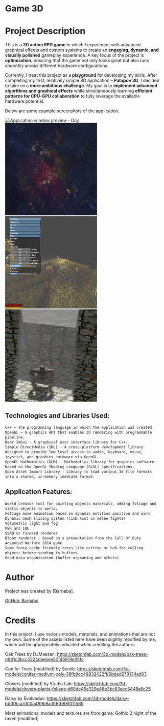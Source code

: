 # Game 3D

# Project Description
This is a **3D action RPG game** in which I experiment with advanced graphical effects and custom systems to create an **engaging, dynamic, and visually polished** gameplay experience. A key focus of the project is **optimization**, ensuring that the game not only looks great but also runs smoothly across different hardware configurations.  

Currently, I treat this project as a **playground** for developing my skills. After completing my first, relatively simple 3D application – **Patapon 3D**, I decided to take on a **more ambitious challenge**. My goal is to **implement advanced algorithms and graphical effects** while simultaneously learning **efficient patterns for CPU-GPU collaboration** to fully leverage the available hardware potential.

Below are some example screenshots of the application.

![Application window preview - Day](images/image1.png)
<img src="images/image2.png" alt="Application window preview - Night" width="300" height="300">
<img src="images/image3.png" alt="Application window preview - Grass" width="300" height="300">
<img src="images/image4.png" alt="Application window preview - Volumetric light" width="300" height="300">

## Technologies and Libraries Used:

    C++ – The programming language in which the application was created.
    OpenGL – A graphics API that enables 3D rendering with programmable pipeline.
    Dear ImGui - A graphical user interface library for C++.
    Simple DirectMedia (SDL) - A cross-platform development library designed to provide low level access to audio, keyboard, mouse, joystick, and graphics hardware via OpenGL.
    OpenGL Mathematics (GLM) - Mathematics library for graphics software based on the OpenGL Shading Language (GLSL) specifications.
    Open Asset Import Library - Library to load various 3d file formats into a shared, in-memory imediate format.
    
## Application Features:

    World Creator tool for painting objects materials, adding foliage and static objects to world.
    Foliage move animation based on dynamic entities position and wind
    Dynamic mesh slicing system (limb lost on melee fights)
    Volumetric light and fog
    PBR and IBL
    SSAO on forward renderer
    Bloom renderer - Based on a presentation from the Call Of Duty Advanced Warfare 2014 game
    Some fancy cache friendly trees like octtree or bvh for culling objects before sending to buffers
    Good data organization (buffer orphaning and others)

# Author

Project was created by [Barnaba]. 

[GitHub: Barnaba](https://github.com/JakubDz4)

# Credits

In this project, I use various models, materials, and animations that are not my own. Some of the assets listed here have been slightly modified by me, which will be appropriately indicated when crediting the authors.

Oak Trees by DJMaesen: https://sketchfab.com/3d-models/oak-trees-d841c3bcc5324daebee50f45619e05fc

Conifer Trees [modified] by Sereib: https://sketchfab.com/3d-models/conifer-medium-poly-38fb9cc46832422fb9bded278134ad83

Clovers [modified] by Studio Lab: https://sketchfab.com/3d-models/clovers-plants-foliage-d68dc45e329e48e3bc83ecc5448a6c25

Daisy by Evolveduk: https://sketchfab.com/3d-models/daisy-bb3f6ca7d00a489b9a356fb88f011565

Most animations, models and textures are from game: Gothic 2 night of the raven [modified]

